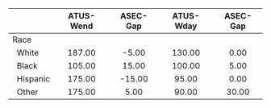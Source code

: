 
|                      |    ATUS-Wend |     ASEC-Gap |    ATUS-Wday |     ASEC-Gap |
| -------------------- | :----------: | :----------: | :----------: | :----------: |
| Race                 |              |              |              |              |
| &nbsp;&nbsp;White    |       187.00 |        -5.00 |       130.00 |         0.00 |
| &nbsp;&nbsp;Black    |       105.00 |        15.00 |       100.00 |         5.00 |
| &nbsp;&nbsp;Hispanic |       175.00 |       -15.00 |        95.00 |         0.00 |
| &nbsp;&nbsp;Other    |       175.00 |         5.00 |        90.00 |        30.00 |

